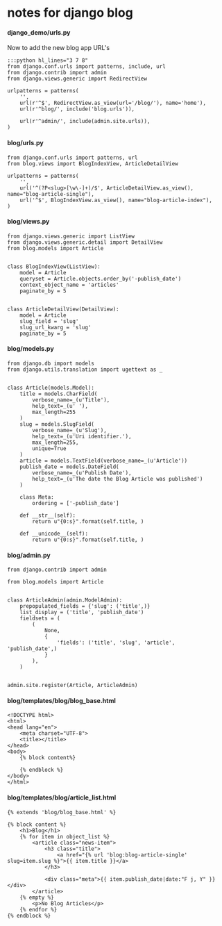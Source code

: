 # notes for django blog

#### django_demo/urls.py

Now to add the new blog app URL's

    :::python hl_lines="3 7 8"
    from django.conf.urls import patterns, include, url
    from django.contrib import admin
    from django.views.generic import RedirectView

    urlpatterns = patterns(
        '',
        url(r'^$', RedirectView.as_view(url='/blog/'), name='home'),
        url(r'^blog/', include('blog.urls')),

        url(r'^admin/', include(admin.site.urls)),
    )


#### blog/urls.py

    from django.conf.urls import patterns, url
    from blog.views import BlogIndexView, ArticleDetailView

    urlpatterns = patterns(
        '',
        url('^(?P<slug>[\w\-]+)/$', ArticleDetailView.as_view(), name="blog-article-single"),
        url('^$', BlogIndexView.as_view(), name="blog-article-index"),
    )


#### blog/views.py

    from django.views.generic import ListView
    from django.views.generic.detail import DetailView
    from blog.models import Article


    class BlogIndexView(ListView):
        model = Article
        queryset = Article.objects.order_by('-publish_date')
        context_object_name = 'articles'
        paginate_by = 5


    class ArticleDetailView(DetailView):
        model = Article
        slug_field = 'slug'
        slug_url_kwarg = 'slug'
        paginate_by = 5

#### blog/models.py

    from django.db import models
    from django.utils.translation import ugettext as _


    class Article(models.Model):
        title = models.CharField(
            verbose_name=_(u'Title'),
            help_text=_(u' '),
            max_length=255
        )
        slug = models.SlugField(
            verbose_name=_(u'Slug'),
            help_text=_(u'Uri identifier.'),
            max_length=255,
            unique=True
        )
        article = models.TextField(verbose_name=_(u'Article'))
        publish_date = models.DateField(
            verbose_name=_(u'Publish Date'),
            help_text=_(u'The date the Blog Article was published')
        )

        class Meta:
            ordering = ['-publish_date']

        def __str__(self):
            return u"{0:s}".format(self.title, )

        def __unicode__(self):
            return u"{0:s}".format(self.title, )


#### blog/admin.py

    from django.contrib import admin

    from blog.models import Article


    class ArticleAdmin(admin.ModelAdmin):
        prepopulated_fields = {'slug': ('title',)}
        list_display = ('title', 'publish_date')
        fieldsets = (
            (
                None,
                {
                    'fields': ('title', 'slug', 'article', 'publish_date',)
                }
            ),
        )


    admin.site.register(Article, ArticleAdmin)

#### blog/templates/blog/blog_base.html

    <!DOCTYPE html>
    <html>
    <head lang="en">
        <meta charset="UTF-8">
        <title></title>
    </head>
    <body>
        {% block content%}

        {% endblock %}
    </body>
    </html>



#### blog/templates/blog/article_list.html

    {% extends 'blog/blog_base.html' %}

    {% block content %}
        <h1>Blog</h1>
        {% for item in object_list %}
            <article class="news-item">
                <h3 class="title">
                    <a href="{% url 'blog:blog-article-single' slug=item.slug %}">{{ item.title }}</a>
                </h3>

                <div class="meta">{{ item.publish_date|date:"F j, Y" }}</div>
            </article>
        {% empty %}
            <p>No Blog Articles</p>
        {% endfor %}
    {% endblock %}
